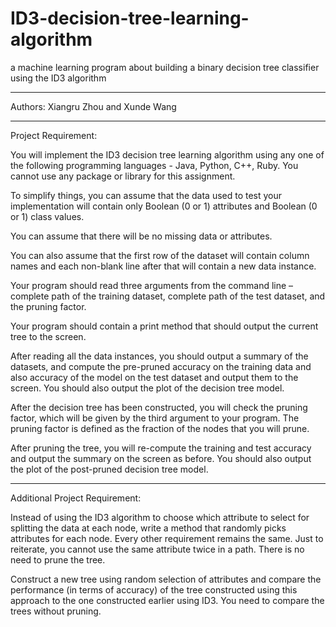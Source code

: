 # ID3-decision-tree-learning-algorithm
a machine learning program about building a binary decision tree classifier using the ID3 algorithm

****************************************************
Authors: Xiangru Zhou and Xunde Wang 
****************************************************
Project Requirement:

You will implement the ID3 decision tree learning algorithm using any one of the following programming languages - Java, Python, C++, Ruby. You cannot use any package or library for this assignment.

To simplify things, you can assume that the data used to test your implementation will contain only Boolean (0 or 1) attributes and Boolean (0 or 1) class values. 

You can assume that there will be no missing data or attributes. 

You can also assume that the first row of the dataset will contain column names and each non-blank line after that will contain a new data instance.

Your program should read three arguments from the command line – complete path of the training dataset, complete path of the test dataset, and the pruning factor.

Your program should contain a print method that should output the current tree to the screen.

After reading all the data instances, you should output a summary of the datasets, and compute the pre-pruned accuracy on the training data and also accuracy of the model on the test dataset and output them to the screen. You should also output the plot of the decision tree model. 

After the decision tree has been constructed, you will check the pruning factor, which will be given by the third argument to your program. The pruning factor is defined as the fraction of the nodes that you will prune.

After pruning the tree, you will re-compute the training and test accuracy and output the summary on the screen as before. You should also output the plot of the post-pruned decision tree model.

***********************************
Additional Project Requirement:

Instead of using the ID3 algorithm to choose which attribute to select for splitting the data at each node, write a method that randomly picks attributes for each node. Every other requirement remains the same. Just to reiterate, you cannot use the same attribute twice in a path. There is no need to prune the tree.

Construct a new tree using random selection of attributes and compare the performance (in terms of accuracy) of the tree constructed using this approach to the one constructed earlier using ID3. You need to compare the trees without pruning.
